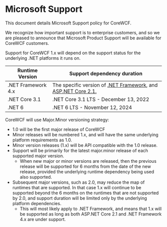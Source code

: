 # Microsoft Support

This document details Microsoft Support policy for CoreWCF.

We recognize how important support is to enterprise customers, and so we are pleased to announce that Microsoft Product Support will be available for CoreWCF customers.

Support for CoreWCF 1.x will depend on the support status for the underlying .NET platforms it runs on.

| **Runtime Version** | **Support dependency duration** |
| --- | --- |
| .NET Framework 4.x | The specific version of [.NET Framework](https://dotnet.microsoft.com/platform/support/policy/dotnet-framework), and [ASP.NET Core 2.1.](https://dotnet.microsoft.com/platform/support/policy/aspnet) |
| .NET Core 3.1 | .NET Core 3.1 LTS - December 13, 2022 |
| .NET 6 | .NET 6 LTS - November 12, 2024 |

CoreWCF will use Major.Minor versioning strategy:

- 1.0 will be the first major release of CoreWCF
- Minor releases will be numbered 1.x, and will have the same underlying platform requirements as 1.0.
- Minor version releases (1.x) will be API compatible with the 1.0 release.
- Support will be primarily for the latest major.minor release of each supported major version.
  - When new major or minor versions are released, then the previous release will be supported for 6 months from the date of the new release, provided the underlying runtime dependency being used also supported.
- Subsequent major versions, such as 2.0, may reduce the map of runtimes that are supported. In that case 1.x will continue to be supported beyond the 6 months on the runtimes that are not supported by 2.0, and support duration will be limited only by the underlying platform dependencies.
  - This will most likely apply to .NET Framework, and means that 1.x will be supported as long as both ASP.NET Core 2.1 and .NET Framework 4.x are under support.
